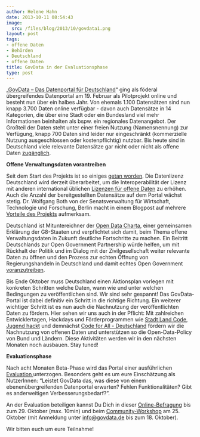 ```yaml
---
author: Helene Hahn
date: 2013-10-11 08:54:43
image:
  src: /files/blog/2013/10/govdata1.png
layout: post
tags:
- offene Daten
- Behörden
- Deutschland
- offene Daten
title: GovData in der Evaluationsphase
type: post
---
```


„[GovData – Das Datenportal für Deutschland](https://www.govdata.de/)“ ging als föderal übergreifendes Datenportal am 19. Februar als Pilotprojekt online und besteht nun über ein halbes Jahr. Von ehemals 1.100 Datensätzen sind nun knapp 3.700 Daten online verfügbar - davon auch Datensätze in 14 Kategorien, die über eine Stadt oder ein Bundesland viel mehr Informationen beinhalten als bspw. ein regionales Datenangebot. Der Großteil der Daten steht unter einer freien Nutzung (Namensnennung) zur Verfügung, knapp 700 Daten sind leider nur eingeschränkt (kommerzielle Nutzung ausgeschlossen oder kostenpflichtig) nutzbar. Bis heute sind in Deutschland viele relevante Datensätze gar nicht oder nicht als offene Daten [zugänglich](/blog/2013/05/offene-lizenzen-fuer-daten-und-dokumente-der-deutschen-verwaltung/).

**Offene Verwaltungsdaten vorantreiben**

Seit dem Start des Projekts ist so einiges [getan worden](https://www.govdata.de/neues/-/blogs/govdata-wird-ein-halbes-jahr-alt-%E2%80%93-ein-erstes-fazit?_33_redirect=https%3A%2F%2Fwww.govdata.de%2Fneues%3Fp_p_id%3D33%26p_p_lifecycle%3D0%26p_p_state%3Dnormal%26p_p_mode%3Dview%26p_p_col_id%3Dcolumn-1%26p_p_col_pos%3D1%26p_p_col_count%3D3). Die Datenlizenz Deutschland wird derzeit überarbeitet, um die Interoperabilität der Lizenz mit anderen international üblichen [Lizenzen für offene Daten](http://opendefinition.org/licenses/%20) zu erhöhen. Auch die Anzahl der bereitgestellten Datensätze auf dem Portal wächst stetig. Dr. Wolfgang Both von der Senatsverwaltung für Wirtschaft, Technologie und Forschung, Berlin macht in einem Blogpost auf mehrere [Vorteile des Projekts](https://www.govdata.de/neues/-/blogs/govdata-bietet-die-vogelperspektive) aufmerksam. 

Deutschland ist Mituntereichner der [Open Data Charta](https://www.gov.uk/government/publications/open-data-charter), einer gemeinsamen Erklärung der G8-Staaten und verpflichtet sich damit, beim Thema offene Verwaltungsdaten in Zukunft deutliche Fortschritte zu machen. Ein Beitritt Deutschlands zur Open Government Partnership würde helfen, um mit Rückhalt der Politik und im Dialog mit der Zivilgesellschaft weiter relevante Daten zu öffnen und den Prozess zur echten Öffnung von Regierungshandeln in Deutschland und damit echtes Open Government [voranzutreiben](http://www.e-demokratie.org/so-sollte-es-sein/deutschland-muss-endlich-der-open-government-partnership-beitreten/).

Bis Ende Oktober muss Deutschland einen Aktionsplan vorlegen mit konkreten Schritten welche Daten, wann wie und unter welchen Bedingungen zu veröffentlichen sind. Wir sind sehr gespannt! Das GovData-Portal ist dabei definitiv ein Schritt in die richtige Richtung. Ein weiterer wichtiger Schritt ist es nun auch die Nachnutzung der veröffentlichten Daten zu fördern. Hier sehen wir uns auch in der Pflicht: Mit zahlreichen Entwicklertagen, Hackdays und Förderprogrammen wie [Stadt Land Code](http://stadtlandcode.de/), [Jugend hackt](http://jugendhackt.de/) und demnächst [Code for All - Deutschland](http://codeforall.de/) fördern wir die Nachnutzung von offenen Daten und unterstützen so die Open-Data-Policy von Bund und Ländern. Diese Aktivitäten werden wir in den nächsten Monaten noch ausbauen. Stay tuned!

**Evaluationsphase**

Nach acht Monaten Beta-Phase wird das Portal einer ausführlichen [Evaluation ](https://www.govdata.de/neues/-/blogs/govdata-unter-der-lupe-erste-evaluation-gestartet)unterzogen. Besonders geht es um eure Einschätzung als NutzerInnen: “Leistet GovData das, was diese von einem ebenenübergreifenden Datenportal erwarten? Fehlen Funktionalitäten? Gibt es anderweitigen Verbesserungsbedarf?”. 

An der Evaluation beteiligen kannst Du Dich in dieser [Online-Befragung](https://de.surveymonkey.com/s/evaluierung-govdata) bis zum 29. Oktober (max. 10min) und beim [Community-Workshop](https://www.govdata.de/neues/-/blogs/govdata-unter-der-lupe-erste-evaluation-gestartet) am 25. Oktober (mit Anmeldung unter [info@govdata.de](mailto:info@govdata.de) bis zum 18. Oktober).

Wir bitten euch um eure Teilnahme!

 